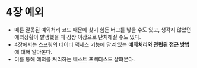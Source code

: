 # 4장 예외

- 때론 잘못된 예외처리 코드 때문에 찾기 힘든 버그를 낳을 수도 있고, 생각지 않았던 예외상황이 발생했을 때 상상 이상으로 난처해질 수도 있다.
- 4장에서는 스프링의 데이터 액세스 기능에 담겨 있는 **예외처리와 관련된 접근 방법**에 대해 알아본다.
- 이를 통해 예외를 처리하는 베스트 프랙티스도 살펴본다.
